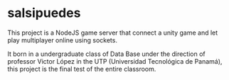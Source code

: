 # salsipuedes
This project is a NodeJS game server that connect a unity game and let play multiplayer online using sockets.

It born in a undergraduate class of Data Base under the direction of professor Victor López in the UTP (Universidad
Tecnológica de Panamá), this project is the final test of the entire classroom. 
